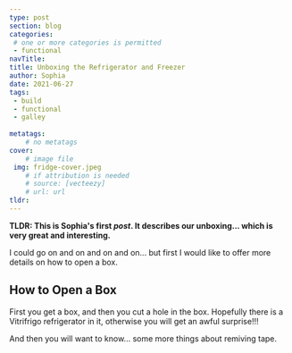 ```yaml
---
type: post
section: blog
categories: 
 # one or more categories is permitted
 - functional
navTitle: 
title: Unboxing the Refrigerator and Freezer
author: Sophia
date: 2021-06-27
tags:
 - build
 - functional
 - galley
 
metatags:
	# no metatags
cover: 
	# image file
 img: fridge-cover.jpeg
	# if attribution is needed
	# source: [vecteezy]
	# url: url
tldr:
---
```

**TLDR: This is **Sophia's** first *post*.  It describes our unboxing... which is very great and interesting.**<!--excerpt-->  

I could go on and on and on and on... but first I would like to offer more details on how to open a box.

## How to Open a Box

First you get a box, and then you cut a hole in the box.  Hopefully there is a Vitrifrigo refrigerator in it, otherwise you will get an awful surprise!!!

And then you will want to know... some more things about remiving tape.